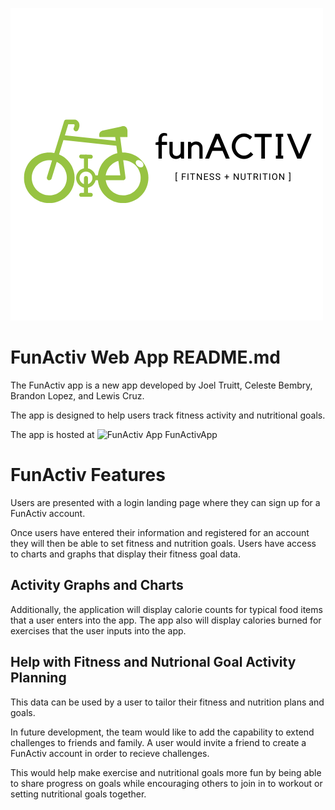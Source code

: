 ![FunActiv Logo](https://github.com/lewismcruz/Project2/blob/master/images/funACTIV.png)

# FunActiv Web App README.md
The FunActiv app is a new app developed by Joel Truitt, Celeste Bembry, Brandon Lopez, and Lewis Cruz.

The app is designed to help users track fitness activity and nutritional goals.

The app is hosted at ![FunActiv App](https://agile-thicket-05064.herokuapp.com/) FunActivApp

# FunActiv Features
Users are presented with a login landing page where they can sign up for a FunActiv account.

Once users have entered their information and registered for an account they will then be able to set fitness and nutrition goals.
Users have access to charts and graphs that display their fitness goal data.

## Activity Graphs and Charts

Additionally, the application will display calorie counts for typical food items that a user enters into the app.
The app also will display calories burned for exercises that the user inputs into the app.

## Help with Fitness and Nutrional Goal Activity Planning

This data can be used by a user to tailor their fitness and nutrition plans and goals.

In future development, the team would like to add the capability to extend challenges to friends and family.
A user would invite a friend to create a FunActiv account in order to recieve challenges.

This would help make exercise and nutritional goals more fun by being able to share progress on goals while encouraging
others to join in to workout or setting nutritional goals together.


